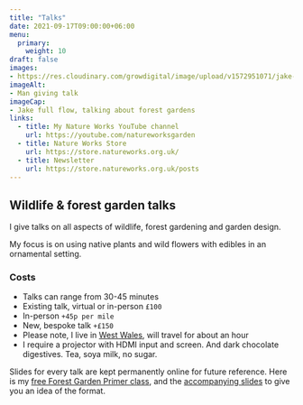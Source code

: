 ```yaml
---
title: "Talks"
date: 2021-09-17T09:00:00+06:00
menu: 
  primary:
    weight: 10
draft: false
images: 
- https://res.cloudinary.com/growdigital/image/upload/v1572951071/jake-5518.jpg
imageAlt:
- Man giving talk
imageCap: 
- Jake full flow, talking about forest gardens
links:
  - title: My Nature Works YouTube channel
    url: https://youtube.com/natureworksgarden
  - title: Nature Works Store
    url: https://store.natureworks.org.uk/
  - title: Newsletter
    url: https://store.natureworks.org.uk/posts
---
```


## Wildlife & forest garden talks

I give talks on all aspects of wildlife, forest gardening and garden design. 

My focus is on using native plants and wild flowers with edibles in an ornamental setting. 

### Costs

* Talks can range from 30-45 minutes
* Existing talk, virtual or in-person `£100`
* In-person `+45p per mile`
* New, bespoke talk `+£150`
* Please note, I live in [West Wales](https://g.page/natureworksgarden?share), will travel for about an hour
* I require a projector with HDMI input and screen. And dark chocolate digestives. Tea, soya milk, no sugar.

Slides for every talk are kept permanently online for future reference. Here is my [free Forest Garden Primer class](https://store.natureworks.org.uk/l/primer), and the [accompanying slides](/slides/primer/) to give you an idea of the format.
